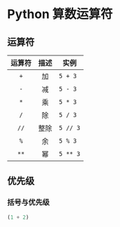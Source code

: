 # Python 算数运算符


## 运算符

运算符 | 描述 | 实例
:---: | :---: | ---
`+` | 加 | `5 + 3`
`-` | 减 | `5 - 3`
`*` | 乘 | `5 * 3`
`/` | 除 | `5 / 3`
`//` | 整除 | `5 // 3`
`%` | 余 | `5 % 3`
`**` | 幂 | `5 ** 3`


## 优先级

### 括号与优先级


```python
(1 + 2)
```

